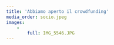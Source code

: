 ```yaml
---
title: 'Abbiamo aperto il crowdfunding'
media_order: socio.jpeg
images:
    -
        full: IMG_5546.JPG
---
```


